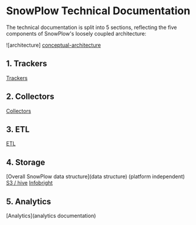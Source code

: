 # SnowPlow Technical Documentation

The technical documentation is split into 5 sections, reflecting the five components of SnowPlow's loosely coupled architecture:

![architecture] [conceptual-architecture]

## 1. Trackers
[Trackers](trackers)

## 2. Collectors
[Collectors](collectors)

## 3. ETL
[ETL](etl)

## 4. Storage
[Overall SnowPlow data structure](data structure) (platform independent)
[S3 / hive](s3-hive)
[Infobright](infobright)

## 5. Analytics
[Analytics](analytics documentation)



[conceptual-architecture]: about-snowplow/images/conceptual-architecture.png